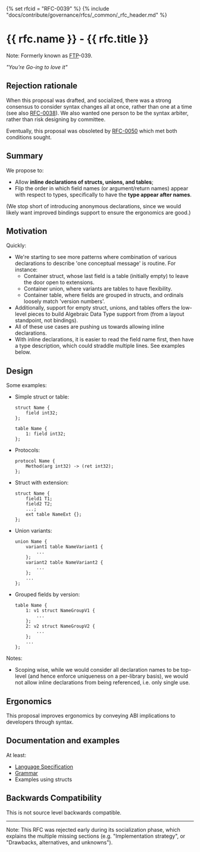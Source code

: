 {% set rfcid = "RFC-0039" %}
{% include "docs/contribute/governance/rfcs/_common/_rfc_header.md" %}
# {{ rfc.name }} - {{ rfc.title }}
<!-- SET the `rfcid` VAR ABOVE. DO NOT EDIT ANYTHING ELSE ABOVE THIS LINE. -->

Note: Formerly known as [FTP](../deprecated-ftp-process.md)-039.

_"You're Go-ing to love it"_

## Rejection rationale

When this proposal was drafted, and socialized, there was a strong consensus to
consider syntax changes all at once, rather than one at a time (see also
[RFC-0038](/docs/contribute/governance/rfcs/0038_seperating_layout_from_constraints.md)).
We also wanted one person to be the syntax arbiter, rather than risk designing
by committee.

Eventually, this proposal was obsoleted by
[RFC-0050](/docs/contribute/governance/rfcs/0050_syntax_revamp.md) which met
both conditions sought.

## Summary

We propose to:

* Allow **inline declarations of structs, unions, and tables**;
* Flip the order in which field names (or argument/return names) appear with
  respect to types, specifically to have the **type appear after names**.

(We stop short of introducing anonymous declarations, since we would likely want
improved bindings support to ensure the ergonomics are good.)

## Motivation

Quickly:

* We're starting to see more patterns where combination of various declarations
  to describe 'one conceptual message' is routine. For instance:
  * Container struct, whose last field is a table (initially empty) to leave the
    door open to extensions.
  * Container union, where variants are tables to have flexibility.
  * Container table, where fields are grouped in structs, and ordinals loosely
    match 'version numbers'.
* Additionally, support for empty struct, unions, and tables offers the
  low-level pieces to build Algebraic Data Type support from (from a layout
  standpoint, not bindings).
* All of these use cases are pushing us towards allowing inline declarations.
* With inline declarations, it is easier to read the field name first, then have
  a type description, which could straddle multiple lines. See examples below.

## Design

Some examples:

* Simple struct or table:

  ```fidl
  struct Name {
      field int32;
  };

  table Name {
      1: field int32;
  };
  ```

* Protocols:

  ```fidl
  protocol Name {
      Method(arg int32) -> (ret int32);
  };
  ```

* Struct with extension:

  ```
  struct Name {
      field1 T1;
      field2 T2;
      ...;
      ext table NameExt {};
  };
  ```

* Union variants:

  ```fidl
  union Name {
      variant1 table NameVariant1 {
          ...
      };
      variant2 table NameVariant2 {
          ...
      };
      ...
  };
  ```

* Grouped fields by version:

  ```fidl
  table Name {
      1: v1 struct NameGroupV1 {
          ...
      };
      2: v2 struct NameGroupV2 {
          ...
      };
      ...
  };
  ```

Notes:

* Scoping wise, while we would consider all declaration names to be top-level
  (and hence enforce uniqueness on a per-library basis), we would not allow
  inline declarations from being referenced, i.e. only single use.

## Ergonomics

This proposal improves ergonomics by conveying ABI implications to developers
through syntax.

## Documentation and examples

At least:

* [Language Specification](/docs/reference/fidl/language/language.md)
* [Grammar](/docs/reference/fidl/language/grammar.md)
* Examples using structs

## Backwards Compatibility

This is not source level backwards compatible.

--------------------------------------------------------------------------------

Note: This RFC was rejected early during its socialization phase, which explains
the multiple missing sections (e.g. "Implementation strategy", or "Drawbacks,
alternatives, and unknowns").
